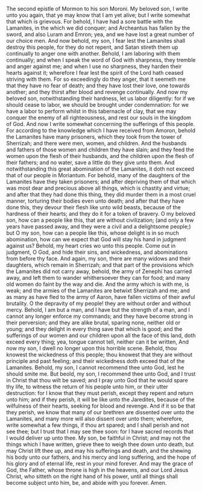 The second epistle of Mormon to his son Moroni. My beloved son, I write unto you again, that ye may know that I am yet alive; but I write somewhat that which is grievous. For behold, I have had a sore battle with the Lamanites, in the which we did conquer; and Archeantus has fallen by the sword, and also Luram and Emron; yea, and we have lost a great number of our choice men. And now behold, my son, I fear lest the Lamanites shall destroy this people, for they do not repent, and Satan stireth them up continually to anger one with another. Behold, I am laboring with them continually; and when I speak the word of God with sharpness, they tremble and anger against me; and when I use no sharpness, they harden their hearts against it; wherefore I fear lest the spirit of the Lord hath ceased striving with them. For so exceedingly do they anger, that it seemeth me that they have no fear of death; and they have lost their love, one towards another; and they thirst after blood and revenge continually. And now my beloved son, notwithstanding their hardness, let us labor diligently: for if we should cease to labor, we should be brought under condemnation: for we have a labor to perform whilst in this tabernacle of clay, that we  may conquer the enemy of all righteousness, and rest our souls in the kingdom of God. And now I write somewhat concerning the sufferings of this people. For according to the knowledge which I have received from Amoron, behold the Lamanites have many prisoners, which they took from the tower of Sherrizah; and there were men, women, and children. And the husbands and fathers of those women and children they have slain; and they feed the women upon the flesh of their husbands, and the children upon the flesh of their fathers; and no water, save a little do they give unto them. And notwithstanding this great abomination of the Lamanites, it doth not exceed that of our people in Moriantum. For behold, many of the daughters of the Lamanites have they taken prisoners; and after depriving them of that which was most dear and precious above all things, which is chastity and virtue; and after that they had done this thing, they did murder them in a most cruel manner, torturing their bodies even unto death; and after that they have done this, they devour their flesh like unto wild beasts, because of the hardness of their hearts; and they do it for a token of bravery. O my beloved son, how can a people like this, that are without civilization; (and only a few years have passed away, and they were a civil and a delightsome people;) but O my son, how can a people like this, whose delight is in so much abomination, how can we expect that God will stay his hand in judgment against us? Behold, my heart cries wo unto this people. Come out in judgment, O God, and hide their sins, and wickedness, and abominations from before thy face. And again, my son, there are many widows and their daughters, which remain in Sherrizah; and that part of the provisions which the Lamanites did not carry away, behold, the army of Zenephi has carried away, and left them to wander whithersoever they can for food; and many old women do faint by the way and die. And the army which is with me, is weak; and the armies of the Lamanites are betwixt Sherrizah and me; and as many as have fled to the army of Aaron, have fallen victims of their awful brutality. O the depravity of my people! they are without order and without mercy. Behold, I am but a man, and I have but the strength of a man, and I cannot any longer enforce my commands; and they have become strong in their perversion; and they are alike brutal, sparing none, neither old or young; and they delight  in every thing save that which is good; and the sufferings of our women and our children upon all the face of this land, doth exceed every thing; yea, tongue cannot tell, neither can it be written, And now my son, I dwell no longer upon this horrible scene. Behold, thou knowest the wickedness of this people; thou knowest that they are without principle and past feeling; and their wickedness doth exceed that of the Lamanites. Behold, my son, I cannot recommend thee unto God, lest he should smite me. But beold, my son, I recommend thee unto God, and I trust in Christ that thou wilt be saved; and I pray unto God that he would spare thy life, to witness the return of his people unto him, or their utter destruction: for I know that they must perish, except they repent and return unto him; and if they perish, it will be like unto the Jaredites, because of the wilfulness of their hearts, seeking for blood and revenge. And if it so be that they perish, we know that many of our brethren are dissented over unto the Lamanites, and many more will also dissent over unto them; wherefore, write somewhat a few things, if thou art spared; and I shall perish and not see thee; but I trust that I may see thee soon: for I have sacred records that I would deliver up unto thee. My son, be faithful in Christ; and may not the things which I have written, grieve thee to weigh thee down unto death, but may Christ lift thee up, and may his sufferings and death, and the shewing his body unto our fathers, and his mercy and long suffering, and the hope of his glory and of eternal life, rest in your mind forever. And may the grace of God, the Father, whose throne is high in the heavens, and our Lord Jesus Christ, who sitteth on the right hand of his power, until all things shall become subject unto him, be, and abide with you forever. Amen.